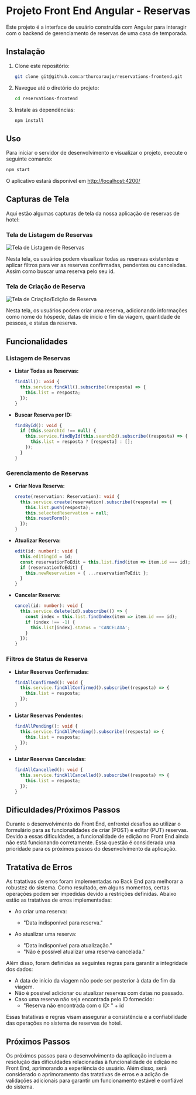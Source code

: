 # Projeto Front End Angular - Reservas

Este projeto é a interface de usuário construída com Angular para interagir com o backend de gerenciamento de reservas de uma casa de temporada.

## Instalação

1. Clone este repositório:

   ```bash
   git clone git@github.com:arthuroaraujo/reservations-frontend.git
   ```

2. Navegue até o diretório do projeto:

   ```bash
   cd reservations-frontend
   ```

3. Instale as dependências:

   ```bash
   npm install
   ```

## Uso

Para iniciar o servidor de desenvolvimento e visualizar o projeto, execute o seguinte comando:

```bash
npm start
```

O aplicativo estará disponível em [http://localhost:4200/](http://localhost:4200/)

## Capturas de Tela

Aqui estão algumas capturas de tela da nossa aplicação de reservas de hotel:

### Tela de Listagem de Reservas

![Tela de Listagem de Reservas](https://i.imgur.com/DSMt2pt.png)

Nesta tela, os usuários podem visualizar todas as reservas existentes e aplicar filtros para ver as reservas confirmadas, pendentes ou canceladas. Assim como buscar uma reserva pelo seu id.

### Tela de Criação de Reserva

![Tela de Criação/Edição de Reserva](https://i.imgur.com/HRuyhFw.png)

Nesta tela, os usuários podem criar uma reserva, adicionando informações como nome do hóspede, datas de início e fim da viagem, quantidade de pessoas, e status da reserva.

## Funcionalidades

### Listagem de Reservas

- **Listar Todas as Reservas:**

  ```typescript
  findAll(): void {
    this.service.findAll().subscribe((resposta) => {
      this.list = resposta;
    });
  }
  ```

- **Buscar Reserva por ID:**

  ```typescript
  findById(): void {
    if (this.searchId !== null) {
      this.service.findById(this.searchId).subscribe((resposta) => {
        this.list = resposta ? [resposta] : [];
      });
    }
  }
  ```

### Gerenciamento de Reservas

- **Criar Nova Reserva:**

  ```typescript
  create(reservation: Reservation): void {
    this.service.create(reservation).subscribe((resposta) => {
      this.list.push(resposta);
      this.selectedReservation = null;
      this.resetForm();
    });
  }
  ```

- **Atualizar Reserva:**

  ```typescript
  edit(id: number): void {
    this.editingId = id;
    const reservationToEdit = this.list.find(item => item.id === id);
    if (reservationToEdit) {
      this.newReservation = { ...reservationToEdit };
    }
  }
  ```

- **Cancelar Reserva:**

  ```typescript
  cancel(id: number): void {
    this.service.delete(id).subscribe(() => {
      const index = this.list.findIndex(item => item.id === id);
      if (index !== -1) {
        this.list[index].status = 'CANCELADA';
      }
    });
  }
  ```

### Filtros de Status de Reserva

- **Listar Reservas Confirmadas:**

  ```typescript
  findAllConfirmed(): void {
    this.service.findAllConfirmed().subscribe((resposta) => {
      this.list = resposta;
    });
  }
  ```

- **Listar Reservas Pendentes:**

  ```typescript
  findAllPending(): void {
    this.service.findAllPending().subscribe((resposta) => {
      this.list = resposta;
    });
  }
  ```

- **Listar Reservas Canceladas:**

  ```typescript
  findAllCancelled(): void {
    this.service.findAllCancelled().subscribe((resposta) => {
      this.list = resposta;
    });
  }
  ```

## Dificuldades/Próximos Passos

Durante o desenvolvimento do Front End, enfrentei desafios ao utilizar o formulário para as funcionalidades de criar (POST) e editar (PUT) reservas. Devido a essas dificuldades, a funcionalidade de edição no Front End ainda não está funcionando corretamente. Essa questão é considerada uma prioridade para os próximos passos do desenvolvimento da aplicação.

## Tratativa de Erros

As tratativas de erros foram implementadas no Back End para melhorar a robustez do sistema. Como resultado, em alguns momentos, certas operações podem ser impedidas devido a restrições definidas. Abaixo estão as tratativas de erros implementadas:

- Ao criar uma reserva:
  - "Data indisponível para reserva."

- Ao atualizar uma reserva:
  - "Data indisponível para atualização."
  - "Não é possível atualizar uma reserva cancelada."

Além disso, foram definidas as seguintes regras para garantir a integridade dos dados:
- A data de início da viagem não pode ser posterior à data de fim da viagem.
- Não é possível adicionar ou atualizar reservas com datas no passado.
- Caso uma reserva não seja encontrada pelo ID fornecido:
  - "Reserva não encontrada com o ID: " + id

Essas tratativas e regras visam assegurar a consistência e a confiabilidade das operações no sistema de reservas de hotel.

## Próximos Passos

Os próximos passos para o desenvolvimento da aplicação incluem a resolução das dificuldades relacionadas à funcionalidade de edição no Front End, aprimorando a experiência do usuário. Além disso, será considerado o aprimoramento das tratativas de erros e a adição de validações adicionais para garantir um funcionamento estável e confiável do sistema.
